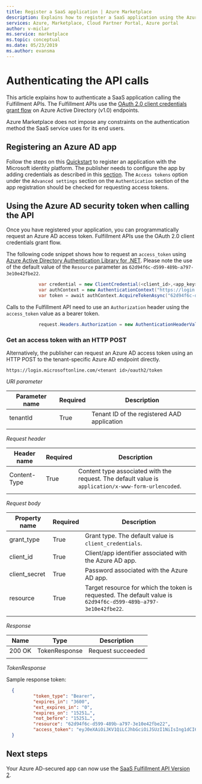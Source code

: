 ```yaml
---
title: Register a SaaS application | Azure Marketplace 
description: Explains how to register a SaaS application using the Azure portal.
services: Azure, Marketplace, Cloud Partner Portal, Azure portal
author: v-miclar
ms.service: marketplace
ms.topic: conceptual
ms.date: 05/23/2019
ms.author: evansma
---
```


# Authenticating the API calls

This article explains how to authenticate a SaaS application calling the Fulfillment APIs.  The Fulfillment APIs use the [OAuth 2.0 client credentials grant flow](https://docs.microsoft.com/en-us/azure/active-directory/develop/v1-oauth2-client-creds-grant-flow) on Azure Active Directory (v1.0) endpoints.


Azure Marketplace does not impose any constraints on the authentication method the SaaS service uses for its end users. 


## Registering an Azure AD app

Follow the steps on this [Quickstart](https://docs.microsoft.com/en-us/azure/active-directory/develop/quickstart-register-app) to register an application with the Microsoft identity platform. The publisher needs to configure the app by adding credentials as described in this [section](https://docs.microsoft.com/en-us/azure/active-directory/develop/quickstart-configure-app-access-web-apis#add-credentials-to-your-web-application). The `Access tokens` option under the `Advanced settings` section on the `Authentication` section of the app registration should be checked for requesting access tokens.

## Using the Azure AD security token when calling the API

Once you have registered your application, you can programmatically request an Azure AD access token.  Fulfillment APIs use the OAuth 2.0 client credentials grant flow. 

The following code snippet shows how to request an `access_token` using [Azure Active Directory Authentication Library for .NET](https://docs.microsoft.com/en-us/dotnet/api/overview/azure/activedirectory/client?view=azure-dotnet). Please note the use of the default value of the `Resource` parameter as `62d94f6c-d599-489b-a797-3e10e42fbe22`.

```c#
            var credential = new ClientCredential(<client_id>,<app_key>);
            var authContext = new AuthenticationContext("https://login.microsoftonline.com" + <tenant_id>, false);
            var token = await authContext.AcquireTokenAsync("62d94f6c-d599-489b-a797-3e10e42fbe22", credential);
```

Calls to the Fulfillment API need to use an `Authorization` header using the `access_token` value as a bearer token.

```c#
            request.Headers.Authorization = new AuthenticationHeaderValue("Bearer", token.AccessToken);
```

### Get an access token with an HTTP POST
Alternatively, the publisher can request an Azure AD access token using an HTTP POST to the tenant-specific Azure AD endpoint directly.

```
https://login.microsoftonline.com/<tenant id>/oauth2/token
```
*URI parameter*

|  **Parameter name**  | **Required**  | **Description**                               |
|  ------------------  | ------------- | --------------------------------------------- |
| tenantId             | True          | Tenant ID of the registered AAD application   |
|  |  |  |


*Request header*

|  **Header name**  | **Required** |  **Description**                                   |
|  --------------   | ------------ |  ------------------------------------------------- |
|  Content-Type     | True         | Content type associated with the request. The default value is `application/x-www-form-urlencoded`.  |
|  |  |  |


*Request body*

| **Property name**   | **Required** |  **Description**                                                          |
| -----------------   | -----------  | ------------------------------------------------------------------------- |
|  grant_type         | True         | Grant type. The default value is `client_credentials`.                    |
|  client_id          | True         |  Client/app identifier associated with the Azure AD app.                  |
|  client_secret      | True         |  Password associated with the Azure AD app.                               |
|  resource           | True         |  Target resource for which the token is requested. The default value is `62d94f6c-d599-489b-a797-3e10e42fbe22`. |
|  |  |  |


*Response*

|  **Name**  | **Type**       |  **Description**    |
| ---------- | -------------  | ------------------- |
| 200 OK    | TokenResponse  | Request succeeded   |
|  |  |  |

*TokenResponse*

Sample response token:

``` json
  {
          "token_type": "Bearer",
          "expires_in": "3600",
          "ext_expires_in": "0",
          "expires_on": "15251…",
          "not_before": "15251…",
          "resource": "62d94f6c-d599-489b-a797-3e10e42fbe22",
          "access_token": "eyJ0eXAiOiJKV1QiLCJhbGciOiJSUzI1NiIsIng1dCI6ImlCakwxUmNxemhpeTRmcHhJeGRacW9oTTJZayIsImtpZCI6ImlCakwxUmNxemhpeTRmcHhJeGRacW9oTTJZayJ9…"
  }               
```


## Next steps

Your Azure AD-secured app can now use the [SaaS Fulfillment API Version 2](./pc-saas-fulfillment-api-v2.md).

